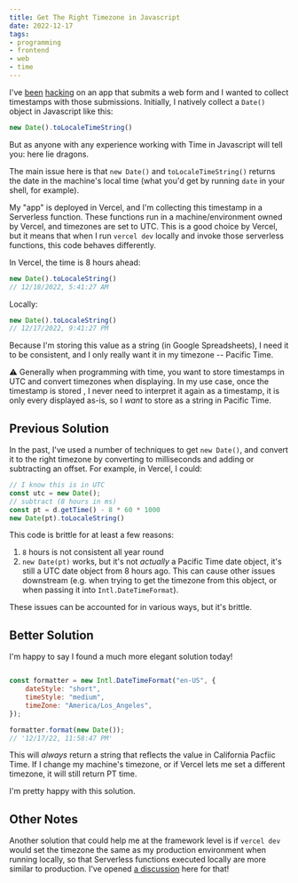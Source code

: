 ```yaml
---
title: Get The Right Timezone in Javascript
date: 2022-12-17
tags:
- programming
- frontend
- web
- time
---
```


I've [been][1] [hacking][2] on an app that submits a web form and I wanted
to collect timestamps with those submissions. Initially, I natively  collect a `Date()` object
in Javascript like this:

```js
new Date().toLocaleTimeString()
```

But as anyone with any experience working with Time in Javascript will tell you: here lie dragons.

The main issue here is that `new Date()` and `toLocaleTimeString()` returns
the date in the machine's local time (what you'd get by running `date` in your shell, for example).

My "app" is deployed in Vercel, and I'm collecting this timestamp in
a Serverless function. These functions run in a machine/environment owned by Vercel, and timezones
are set to UTC. This is a good choice by Vercel, but it means that when I run `vercel dev` locally
and invoke those serverless functions, this code behaves differently.

In Vercel, the time is 8 hours ahead:

```js
new Date().toLocaleString()
// 12/18/2022, 5:41:27 AM
```

Locally:

```js
new Date().toLocaleString()
// 12/17/2022, 9:41:27 PM
```

Because I'm storing this value as a string (in Google Spreadsheets), I need it to be consistent,
and I only really want it in my timezone -- Pacific Time.

<aside>
    ⚠️ Generally when programming with time, you want to store timestamps
    in UTC and convert timezones when displaying. In my use case, once the timestamp is stored
    , I never need to interpret it again as a timestamp, it is only every displayed as-is,
    so I <em>want</em> to store as a string in Pacific Time.
</aside>

## Previous Solution

In the past, I've used a number of techniques to get `new Date()`, and convert it to the right
timezone by converting to milliseconds and adding or subtracting an offset. For example,
in Vercel, I could:

```js
// I know this is in UTC
const utc = new Date();
// subtract (8 hours in ms)
const pt = d.getTime() - 8 * 60 * 1000
new Date(pt).toLocaleString()
```

This code is brittle for at least a few reasons:

1. `8` hours is not consistent all year round
2. `new Date(pt)` works, but it's not _actually_ a Pacific Time date object, it's still a UTC
    date object from 8 hours ago. This can cause other issues downstream (e.g. when trying to get
    the timezone from this object, or when passing it into `Intl.DateTimeFormat`).

These issues can be accounted for in various ways, but it's brittle.

## Better Solution

I'm happy to say I found a much more elegant solution today!

```js

const formatter = new Intl.DateTimeFormat("en-US", {
    dateStyle: "short",
    timeStyle: "medium",
    timeZone: "America/Los_Angeles",
});

formatter.format(new Date());
// '12/17/22, 11:58:47 PM'
```

This will _always_ return a string that reflects the value in California Pacfiic Time. If I change
my machine's timezone, or if Vercel lets me set a different timezone, it will still return PT
time.

I'm pretty happy with this solution.

## Other Notes

Another solution that could help me at the framework level is if `vercel dev` would set the timezone
the same as my production environment when running locally, so that Serverless functions executed
locally are more similar to production. I've opened [a discussion][3] here for that!

[1]: /blog/2022/12/first-developer-experience-with-htmx/
[2]: /blog/2022/12/one-hour-with-enhance/
[3]: https://github.com/vercel/vercel/discussions/9093
